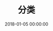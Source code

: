 ---
title: 分类
date: 2018-01-05 00:00:00
type: "categories"
# top_img: /img/category_img.jpeg
description: 看看这里有没有你想要的
comments: false
---